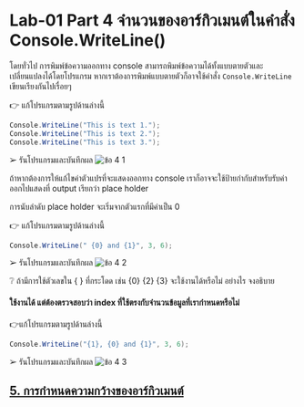 # Lab-01 Part 4 จำนวนของอาร์กิวเมนต์ในคำสั่ง Console.WriteLine()

โดยทั่วไป การพิมพ์ข้อความออกทาง console สามารถพิมพ์ข้อความได้ทั้งแบบตายตัวและเปลี่ยนแปลงได้โดยโปรแกรม หากเราต้องการพิมพ์แบบตายตัวก็อาจใช้คำสั่ง `Console.WriteLine` เขียนเรียงกันไปเรื่อยๆ 

👉 แก้โปรแกรมตามรูปด้านล่างนี้

```csharp
Console.WriteLine("This is text 1.");
Console.WriteLine("This is text 2.");
Console.WriteLine("This is text 3.");
```

➢ รันโปรแกรมและบันทึกผล
![ข้อ 4 1](https://github.com/65030179179Pattarapon/03376836-OOP-2566-Lab-01/assets/144198506/d5fe077c-061e-4bf5-835b-dd59493132b5)


ถ้าหากต้องการให้แก้ไขค่าตัวแปรที่จะแสดงออกทาง console เราก็อาจจะใช้ป้ายกำกับสำหรับรับค่าออกไปแสดงที่ output เรียกว่า place holder

การนับลำดับ place holder จะเริ่มจากตัวแรกที่มีค่าเป็น 0

👉 แก้โปรแกรมตามรูปด้านล่างนี้

```csharp
Console.WriteLine(" {0} and {1}", 3, 6);
```

➢ รันโปรแกรมและบันทึกผล
![ข้อ 4 2](https://github.com/65030179179Pattarapon/03376836-OOP-2566-Lab-01/assets/144198506/be790577-4c82-4fb6-8b27-56119d73a245)


❔ ถ้ามีการใช้ตัวเลขใน { } ที่กระโดด เช่น {0} {2} {3} จะใช้งานได้หรือไม่ อย่างไร จงอธิบาย
#### ใช้งานได้ แต่ต้องตรวจสอบว่า index ที่ใช้ตรงกับจำนวนข้อมูลที่เรากำหนดหรือไม่

👉แก้โปรแกรมตามรูปด้านล่างนี้

```csharp
Console.WriteLine("{1}, {0} and {1}", 3, 6);
```

➢ รันโปรแกรมและบันทึกผล
![ข้อ 4 3](https://github.com/65030179179Pattarapon/03376836-OOP-2566-Lab-01/assets/144198506/5781ddbd-707e-49f3-afe3-183a509f60c4)

 
## [5. การกำหนดความกว้างของอาร์กิวเมนต์](./Lab-01-part-5-7.md)
